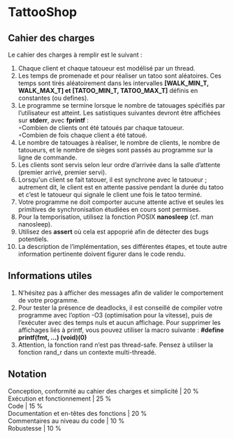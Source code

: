 # TattooShop

Cahier des charges
------------------

Le cahier des charges à remplir est le suivant :
1. Chaque client et chaque tatoueur est modélisé par un thread.
2. Les temps de promenade et pour réaliser un tatoo sont aléatoires. Ces temps sont tirés aléatoirement dans les intervalles **[WALK_MIN_T, WALK_MAX_T] et [TATOO_MIN_T, TATOO_MAX_T]** définis en constantes (ou defines).
3. Le programme se termine lorsque le nombre de tatouages spécifiés par l’utilisateur est atteint. Les satistiques suivantes devront être affichées sur **stderr**, avec **fprintf** :<br/>
  ◦Combien de clients ont été tatoués par chaque tatoueur.<br/>
  ◦Combien de fois chaque client a été tatoué.<br/>
4. Le nombre de tatouages à réaliser, le nombre de clients, le nombre de tatoueurs, et le nombre de sièges sont passés au programme sur la ligne de commande.
5. Les clients sont servis selon leur ordre d’arrivée dans la salle d’attente (premier arrivé, premier servi).
6. Lorsqu'un client se fait tatouer, il est synchrone avec le tatoueur ; autrement dit, le client est en attente passive pendant la durée du tatoo et c’est le tatoueur qui signale le client une fois le tatoo terminé.
7. Votre programme ne doit comporter aucune attente active et seules les primitives de synchronisation étudiées en cours sont permises.
8. Pour la temporisation, utilisez la fonction POSIX **nanosleep** (cf. man nanosleep).
9. Utilisez des **assert** où cela est appoprié afin de détecter des bugs potentiels.
10. La description de l’implémentation, ses différentes étapes, et toute autre information pertinente doivent figurer dans le code rendu.

Informations utiles 
-------------------

1. N’hésitez pas à afficher des messages afin de valider le comportement de votre programme.
2. Pour tester la présence de deadlocks, il est conseillé de compiler votre programme avec l’option -O3  (optimisation pour la vitesse), puis de l’exécuter avec des temps nuls et aucun affichage. Pour supprimer les affichages liés à printf, vous pouvez utiliser la macro suivante :  **#define printf(fmt, ...) (void)(0)**
3. Attention, la fonction rand n’est pas thread-safe. Pensez à utiliser la fonction rand_r dans un contexte multi-threadé.

Notation
--------

Conception, conformité au cahier des charges et simplicité  |  20 %<br/>
Exécution et fonctionnement                                 |  25 %<br/>
Code                                                        |  15 %<br/>
Documentation et en-têtes des fonctions                     |  20 %<br/>
Commentaires au niveau du code                              |  10 %<br/>
Robustesse                                                  |  10 %<br/>

